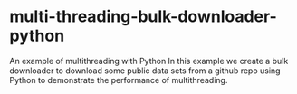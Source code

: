 # multi-threading-bulk-downloader-python
An example of multithreading with Python 
In this example we create a bulk downloader to download some public data sets from a github repo using Python to demonstrate the performance of multithreading.
